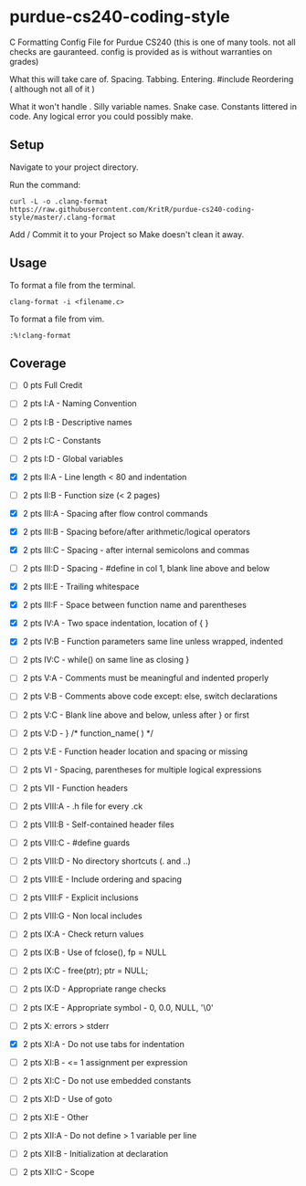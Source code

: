 # purdue-cs240-coding-style
C Formatting Config File for Purdue CS240
(this is one of many tools. not all checks are gauranteed. config is provided as is without warranties on grades)

What this will take care of. Spacing. Tabbing. Entering. #include Reordering ( although not all of it )

What it won't handle . Silly variable names. Snake case. Constants littered in code. Any logical error you could possibly make.

## Setup

Navigate to your project directory.

Run the command:

`curl -L -o .clang-format https://raw.githubusercontent.com/KritR/purdue-cs240-coding-style/master/.clang-format`

Add / Commit it to your Project so Make doesn't clean it away.

## Usage

To format a file from the terminal.

`clang-format -i <filename.c>`

To format a file from vim.

`:%!clang-format`

## Coverage

- [ ] 0 pts Full Credit
- [ ] 2 pts I:A - Naming Convention
- [ ] 2 pts I:B - Descriptive names
- [ ] 2 pts I:C - Constants
- [ ] 2 pts I:D - Global variables
- [x] 2 pts II:A - Line length < 80 and indentation 
- [ ] 2 pts II:B - Function size (< 2 pages)
- [x] 2 pts III:A - Spacing after flow control commands
- [x] 2 pts III:B - Spacing before/after arithmetic/logical operators
- [x] 2 pts III:C - Spacing - after internal semicolons and commas
- [ ] 2 pts III:D - Spacing - #define in col 1, blank line above and below
- [x] 2 pts III:E - Trailing whitespace
- [x] 2 pts III:F - Space between function name and parentheses
- [x] 2 pts IV:A - Two space indentation, location of { }
- [x] 2 pts IV:B - Function parameters same line unless wrapped, indented
- [ ] 2 pts IV:C - while() on same line as closing }
- [ ] 2 pts V:A - Comments must be meaningful and indented properly
- [ ] 2 pts V:B - Comments above code except: else, switch declarations
- [ ] 2 pts V:C - Blank line above and below, unless after } or first
- [ ] 2 pts V:D - } /* function_name( ) */
- [ ] 2 pts V:E - Function header location and spacing or missing
- [ ] 2 pts VI - Spacing, parentheses for multiple logical expressions
- [ ] 2 pts VII - Function headers
- [ ] 2 pts VIII:A - .h file for every .ck
- [ ] 2 pts VIII:B - Self-contained header files
- [ ] 2 pts VIII:C - #define guards
- [ ] 2 pts VIII:D - No directory shortcuts (. and ..) 
- [ ] 2 pts VIII:E - Include ordering and spacing
- [ ] 2 pts VIII:F - Explicit inclusions
- [ ] 2 pts VIII:G - Non local includes
- [ ] 2 pts IX:A - Check return values
- [ ] 2 pts IX:B - Use of fclose(), fp = NULL
- [ ] 2 pts IX:C - free(ptr); ptr = NULL;
- [ ] 2 pts IX:D - Appropriate range checks
- [ ] 2 pts IX:E - Appropriate symbol - 0, 0.0, NULL, '\0' 
- [ ] 2 pts X: errors > stderr
- [x] 2 pts XI:A - Do not use tabs for indentation
- [ ] 2 pts XI:B - <= 1 assignment per expression
- [ ] 2 pts XI:C - Do not use embedded constants 
- [ ] 2 pts XI:D - Use of goto
- [ ] 2 pts XI:E - Other
- [ ] 2 pts XII:A - Do not define > 1 variable per line 
- [ ] 2 pts XII:B - Initialization at declaration
- [ ] 2 pts XII:C - Scope

